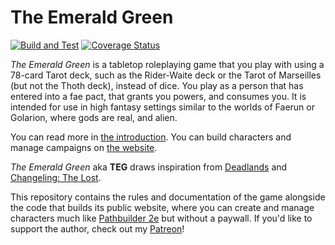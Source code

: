 # The Emerald Green

[![Build and Test](https://github.com/garbados/the-emerald-green/actions/workflows/test.yml/badge.svg)](https://github.com/garbados/the-emerald-green/actions/workflows/test.yml)
[![Coverage Status](https://coveralls.io/repos/github/garbados/the-emerald-green/badge.svg?branch=main)](https://coveralls.io/github/garbados/the-emerald-green?branch=main)

*The Emerald Green* is a tabletop roleplaying game that you play with using a 78-card Tarot deck, such as the Rider-Waite deck or the Tarot of Marseilles (but not the Thoth deck), instead of dice. You play as a person that has entered into a fae pact, that grants you powers, and consumes you. It is intended for use in high fantasy settings similar to the worlds of Faerun or Golarion, where gods are real, and alien.

You can read more in [the introduction](./doc/introduction.md). You can build characters and manage campaigns on [the website](https://garbados.github.io/the-emerald-green).

*The Emerald Green* aka **TEG** draws inspiration from [Deadlands](https://en.wikipedia.org/wiki/Deadlands) and [Changeling: The Lost](https://en.wikipedia.org/wiki/Changeling:_The_Lost).

This repository contains the rules and documentation of the game alongside the code that builds its public website, where you can create and manage characters much like [Pathbuilder 2e](https://pathbuilder2e.com/) but without a paywall. If you'd like to support the author, check out my [Patreon](https://www.patreon.com/c/garbados)!
